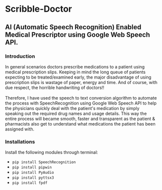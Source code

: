 # Scribble-Doctor
## AI (Automatic Speech Recognition) Enabled Medical Prescriptor using Google Web Speech API.
### Introduction
In general scenarios doctors prescribe medications to a patient using medical prescription slips. Keeping in mind the long queue of patients expecting to be treated/examined early, the major disadvantage of using prescription slips is wastage of paper, energy and time. And of course, with due respect, the horrible handwriting of doctors!! <br/> <br/> Therefore, I have used the speech to text conversion algorithm to automate the process with SpeechRecognition using Google Web Speech API to help the physicians quickly deal with the patient's medication by simply speaking out the required drug names and usage details. This way the entire process will became smooth, faster and transparent as the patient & pharmacists also get to understand what medications the patient has been assigned with.

### Installations
Install the following modules through terminal:
- ```pip install SpeechRecognition```
- ```pip install pipwin```
- ```pip install PyAudio```
- ```pip install pyttsx3```
- ```pip install fpdf```
